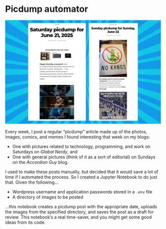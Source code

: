 # Picdump automator

![Screenshots of “picdump” articles in the “Global Nerdy” and “Accordion Guy” blogs](./docs/images/picdump%20articles.jpg)

Every week, I post a regular “picdump” article made up of the photos, images, comics, and memes I found interesting that week on my blogs:

- One with pictures related to technology, programming, and work on Saturdays on _Global Nerdy_, and
- One with general pictures (think of it as a sort of editorial) on Sundays on the _Accordion Guy_ blog.

I used to make these posts manually, but decided that it would save a lot of time if I automated the process. So I created a Jupyter Notebook to do just that. Given the following...

- Wordpress username and application passwords stored in a `.env` file
- A directory of images to be posted

...this notebook creates a picdump post with the appropriate date, uploads the images from the specified directory, and saves the post as a draft for review. This notebook’s a real time-saver, and you might get some good ideas from its code.